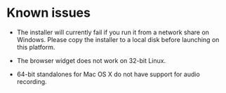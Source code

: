 # Known issues

* The installer will currently fail if you run it from a network share
  on Windows. Please copy the installer to a local disk before
  launching on this platform.

* The browser widget does not work on 32-bit Linux.

* 64-bit standalones for Mac OS X do not have support for audio
  recording.
